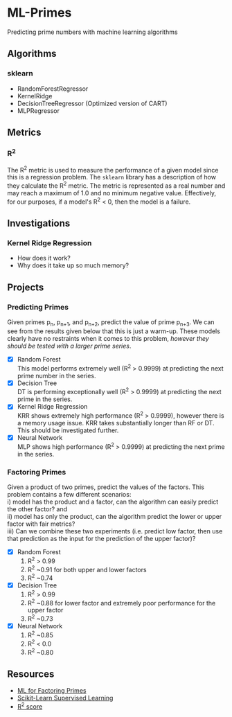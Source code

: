 # ML-Primes
Predicting prime numbers with machine learning algorithms

## Algorithms
### sklearn
 - RandomForestRegressor
 - KernelRidge
 - DecisionTreeRegressor (Optimized version of CART)  
 - MLPRegressor
 
## Metrics
### R<sup>2</sup>  
The R<sup>2</sup> metric is used to measure the performance of a given model since this is a regression problem. The `sklearn` library has a description of how they calculate the R<sup>2</sup> metric. The metric is represented as a real number and may reach a maximum of 1.0 and no minimum negative value. Effectively, for our purposes, if a model's R<sup>2</sup> < 0, then the model is a failure.
 
## Investigations
### Kernel Ridge Regression
 - How does it work?
 - Why does it take up so much memory?

## Projects
### Predicting Primes
Given primes p<sub>n</sub>, p<sub>n+1</sub>, and p<sub>n+2</sub>, predict the value of prime p<sub>n+3</sub>. We can see from the results given below that this is just a warm-up. These models clearly have no restraints when it comes to this problem, *however they should be tested with a larger prime series*.
 - [x] Random Forest   
     This model performs extremely well (R<sup>2</sup> > 0.9999) at predicting the next prime number in the series.
 - [x] Decision Tree  
     DT is performing exceptionally well (R<sup>2</sup> > 0.9999) at predicting the next prime in the series.
 - [x] Kernel Ridge Regression  
     KRR shows extremely high performance (R<sup>2</sup> > 0.9999), however there is a memory usage issue. KRR takes substantially longer than RF or DT. This should be investigated further.  
 - [x] Neural Network   
     MLP shows high performance (R<sup>2</sup> > 0.9999) at predicting the next prime in the series.

### Factoring Primes
Given a product of two primes, predict the values of the factors.  This problem contains a few different scenarios:   
i) model has the product and a factor, can the algorithm can easily predict the other factor? and   
ii) model has only the product, can the algorithm predict the lower or upper factor with fair metrics?   
iii) Can we combine these two experiments (i.e. predict low factor, then use that prediction as the input for the prediction of the upper factor)?
 - [x] Random Forest  
   1) R<sup>2</sup> > 0.99  
   2) R<sup>2</sup> ~0.91 for both upper and lower factors
   3) R<sup>2</sup> ~0.74      
 - [x] Decision Tree  
   1) R<sup>2</sup> > 0.99  
   2) R<sup>2</sup> ~0.88 for lower factor and extremely poor performance for the upper factor
   3) R<sup>2</sup> ~0.73
 - [x] Neural Network  
   1) R<sup>2</sup> ~0.85
   2) R<sup>2</sup> < 0.0
   3) R<sup>2</sup> ~0.80
## Resources
 - [ML for Factoring Primes](https://www.datasciencecentral.com/profiles/blogs/factoring-massive-numbers-a-new-machine-learning-approach)
 - [Scikit-Learn Supervised Learning](https://scikit-learn.org/stable/supervised_learning.html#supervised-learning)
 - [R<sup>2</sup> score](https://scikit-learn.org/stable/modules/model_evaluation.html#r2-score)
